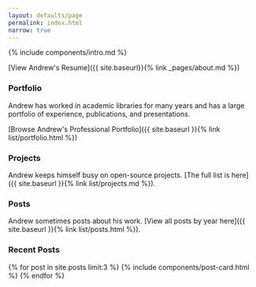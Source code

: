 ```yaml
---
layout: defaults/page
permalink: index.html
narrow: true
---
```


{% include components/intro.md %}

[View Andrew's Resume]({{ site.baseurl}}{% link _pages/about.md %})

### Portfolio

Andrew has worked in academic libraries for many years and has a large portfolio of experience, publications, and presentations.

[Browse Andrew's Professional Portfolio]({{ site.baseurl }}{% link list/portfolio.html %})


### Projects

Andrew keeps himself busy on open-source projects. [The full list is here]({{ site.baseurl }}{% link list/projects.md %}).


### Posts

Andrew sometimes posts about his work. [View all posts by year here]({{ site.baseurl }}{% link list/posts.html %}).

### Recent Posts

{% for post in site.posts limit:3 %}
{% include components/post-card.html %}
{% endfor %}
